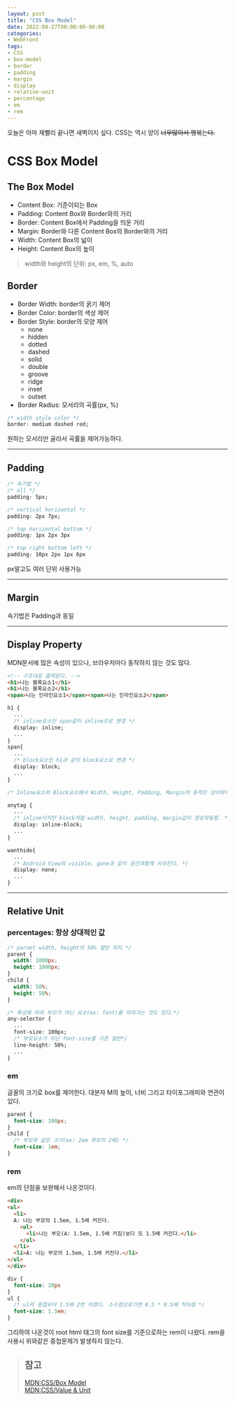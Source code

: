 ```yaml
---
layout: post
title: "CSS Box Model"
date: 2022-08-27T00:00:00-00:00
categories:
- WebFront
tags:
- CSS
- box-model
- border
- padding
- margin
- display
- relative-unit
- percentage
- em
- rem
---
```

오늘은 아마 재빨리 끝나면 새벽이지 싶다. CSS는 역시 양이 ~~너무많아서 행볶는다.~~

# CSS Box Model

## The Box Model
- Content Box: 기준이되는 Box
- Padding: Content Box와 Border와의 거리
- Border: Content Box에서 Padding을 띄운 거리
- Margin: Border와 다른 Content Box의 Border와의 거리
- Width: Content Box의 넓이
- Height: Content Box의 높이
> width와 height의 단위: px, em, %, auto

## Border
- Border Width: border의 굵기 제어
- Border Color: border의 색상 제어
- Border Style: border의 모양 제어
  - none
  - hidden
  - dotted
  - dashed
  - solid
  - double
  - groove
  - ridge
  - inset
  - outset
- Border Radius: 모서리의 곡률(px, %)
```css
/* width style color */
border: medium dashed red;
```
원하는 모서리만 골라서 곡률을 제어가능하다.

---
## Padding
```css
/* 속기법 */
/* all */
padding: 5px;

/* vertical horizontal */
padding: 2px 7px;

/* top horizontal bottom */
padding: 1px 2px 3px

/* top right bottom left */
padding: 10px 2px 1px 6px
```
px말고도 여러 단위 사용가능

---

## Margin
속기법은 Padding과 동일

---

## Display Property
MDN문서에 많은 속성이 있으나, 브라우저마다 동작하지 않는 것도 많다.
```html
<!-- 구조대로 출력된다. -->
<h1>나는 블록요소1</h1>
<h1>나는 블록요소2</h1>
<span>나는 인라인요소1</span><span>나는 인라인요소2</span>
```
```css
h1 {
  ...
  /* inline요소인 span같이 inline으로 변경 */
  display: inline;
  ...
}
span{
  ...
  /* block요소인 h1과 같이 block요소로 변경 */
  display: block;
  ...
}

/* Inline요소와 Block요소에서 Width, Height, Padding, Margin의 동작은 상이하다.(특히 inline) */

anytag {
  ...
  /* inline이지만 block처럼 width, height, padding, margin값이 정상작동함. */
  display: inline-block;
  ...
}

wanthide{
  ...
  /* Android View의 visible: gone과 같이 공간과함께 사라진다. */
  display: none;
  ...
}
```

---

## Relative Unit

### percentages: 항상 상대적인 값
```css
/* parnet width, height의 50% 절반 차지 */
parent {
  width: 1000px;
  height: 1000px;
}
child {
  width: 50%;
  height: 50%;
}

/* 특성에 따라 부모가 아닌 요소(ex: font)를 따라가는 것도 있다.*/
any-selector {
  ...
  font-size: 100px;
  /* 부모요소가 아닌 font-size를 기준 절반*/
  line-height: 50%;
  ...
}
```

### em
글꼴의 크기로 box를 제어한다. 대분자 M의 높이, 너비 그리고 타이포그래피와 연관이 있다.
```css
parent {
  font-size: 100px;
}
child {
  /* 부모와 같은 크기(ex: 2em 부모의 2배) */
  font-size: 1em;
}
```

### rem
em의 단점을 보완해서 나온것이다.
```html
<div>
<ul>
  <li>
  A: 나는 부모의 1.5em, 1.5배 커진다.
    <ul>
      <li>나는 부모(A: 1.5em, 1.5배 커짐)보다 또 1.5배 커진다.</li>
    </ul>
  </li>
  <li>A: 나는 부모의 1.5em, 1.5배 커진다.</li>
</ul>
</div>
```
```css
div {
  font-size: 10px
}
ul {
  /* ul의 중첩되어 1.5배 2번 커졌다. 소수점으로가면 0.5 * 0.5배 작아짐 */
  font-size: 1.5em;
}
```
그리하여 나온것이 root html 태그의 font size를 기준으로하는 rem이 나왔다. rem을 사용시 위와같은 중첩문제가 발생하지 않는다. 
> ## 참고
> [MDN:CSS/Box Model](https://developer.mozilla.org/ko/docs/Learn/CSS/Building_blocks/The_box_model)   
> [MDN:CSS/Value & Unit](https://developer.mozilla.org/ko/docs/Web/CSS/CSS_Values_and_Units)